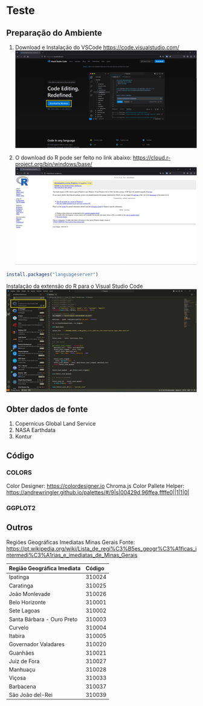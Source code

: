 # Teste

## Preparação do Ambiente

1. Download e Instalação do VSCode
    https://code.visualstudio.com/
    ![VSCode Download](/tutorial/vscode.jpg)


2. O download do R pode ser feito no link abaixo:
    https://cloud.r-project.org/bin/windows/base/
    ![R Download](/tutorial/r.jpg)


```r
install.packages("languageserver")
```

Instalação da extensão do R para o Visual Studio Code
    ![VSCode R Extention Download](/tutorial/r_extension.jpg)

## Obter dados de fonte

1. Copernicus Global Land Service
2. NASA Earthdata
3. Kontur

## Código


### COLORS
Color Designer: https://colordesigner.io
Chroma.js Color Pallete Helper: https://andrewringler.github.io/palettes/#/9|s|00429d,96ffea,ffffe0||1|1|0|


### GGPLOT2

## Outros
Regiões Geográficas Imediatas Minas Gerais
Fonte: https://pt.wikipedia.org/wiki/Lista_de_regi%C3%B5es_geogr%C3%A1ficas_intermedi%C3%A1rias_e_imediatas_de_Minas_Gerais




Região Geográfica Imediata|Código
:---|:---
Ipatinga|310024
Caratinga|310025
João Monlevade|310026
Belo Horizonte|310001
Sete Lagoas|310002
Santa Bárbara - Ouro Preto|310003
Curvelo|310004
Itabira|310005
Governador Valadares|310020
Guanhães|310021
Juiz de Fora|310027
Manhuaçu|310028
Viçosa|310033
Barbacena|310037
São João del-Rei|310039